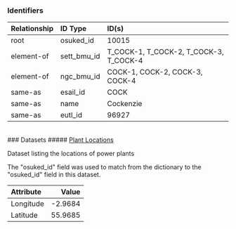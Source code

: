 ### Identifiers

| Relationship   | ID Type     | ID(s)                                  |
|:---------------|:------------|:---------------------------------------|
| root           | osuked_id   | 10015                                  |
| element-of     | sett_bmu_id | T_COCK-1, T_COCK-2, T_COCK-3, T_COCK-4 |
| element-of     | ngc_bmu_id  | COCK-1, COCK-2, COCK-3, COCK-4         |
| same-as        | esail_id    | COCK                                   |
| same-as        | name        | Cockenzie                              |
| same-as        | eutl_id     | 96927                                  |

<br>
### Datasets
##### <a href="https://raw.githubusercontent.com/OSUKED/Dictionary-Datasets/main/datasets/plant-locations/datapackage.json">Plant Locations</a>

Dataset listing the locations of power plants

The "osuked_id" field was used to match from the dictionary to the "osuked_id" field in this dataset.

| Attribute   |   Value |
|:------------|--------:|
| Longitude   | -2.9684 |
| Latitude    | 55.9685 |
